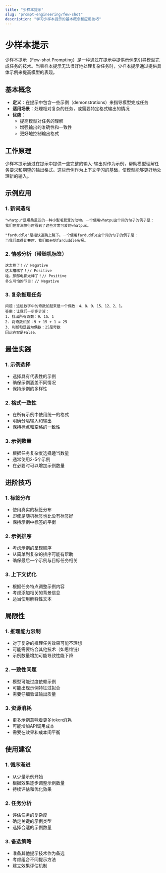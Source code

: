 ```yaml
---
title: "少样本提示"
slug: "prompt-engineering/few-shot"
description: "学习少样本提示的基本概念和应用技巧"
---
```


# 少样本提示

少样本提示（Few-shot Prompting）是一种通过在提示中提供示例来引导模型完成任务的技术。当零样本提示无法很好地处理复杂任务时，少样本提示通过提供具体示例来提高模型的表现。

## 基本概念

- **定义**：在提示中包含一些示例（demonstrations）来指导模型完成任务
- **适用场景**：处理相对复杂的任务，或需要特定格式输出的情况
- **优势**：
  - 提高模型对任务的理解
  - 增强输出的准确性和一致性
  - 更好地控制输出格式

## 工作原理

少样本提示通过在提示中提供一些完整的输入-输出对作为示例，帮助模型理解任务要求和期望的输出格式。这些示例作为上下文学习的基础，使模型能够更好地处理新的输入。

## 示例应用

### 1. 新词造句
```
"whatpu"是坦桑尼亚的一种小型毛茸茸的动物。一个使用whatpu这个词的句子的例子是：
我们在非洲旅行时看到了这些非常可爱的whatpus。

"farduddle"是指快速跳上跳下。一个使用farduddle这个词的句子的例子是：
当我们赢得比赛时，我们都开始farduddle庆祝。
```

### 2. 情感分析（带随机标签）
```
这太棒了！// Negative
这太糟糕了！// Positive
哇，那部电影太棒了！// Positive
多么可怕的节目！// Negative
```

### 3. 复杂推理任务
```
问题：这组数字中的奇数加起来是一个偶数：4、8、9、15、12、2、1。
答案：让我们一步步计算：
1. 找出所有奇数：9、15、1
2. 将奇数相加：9 + 15 + 1 = 25
3. 判断和是否为偶数：25是奇数
因此答案是False。
```

## 最佳实践

### 1. 示例选择
- 选择具有代表性的示例
- 确保示例涵盖不同情况
- 保持示例的多样性

### 2. 格式一致性
- 在所有示例中使用统一的格式
- 明确分隔输入和输出
- 保持标点和空格的一致性

### 3. 示例数量
- 根据任务复杂度选择适当数量
- 通常使用2-5个示例
- 在必要时可以增加示例数量

## 进阶技巧

### 1. 标签分布
- 使用真实的标签分布
- 即使是随机标签也比没有标签好
- 保持示例中标签的平衡

### 2. 示例排序
- 考虑示例的呈现顺序
- 从简单到复杂的排序可能有帮助
- 确保最后一个示例与目标任务相关

### 3. 上下文优化
- 根据任务特点调整示例内容
- 考虑添加相关的背景信息
- 适当使用解释性文本

## 局限性

### 1. 推理能力限制
- 对于复杂的推理任务效果可能不理想
- 可能需要结合其他技术（如思维链）
- 示例数量增加可能导致性能下降

### 2. 一致性问题
- 模型可能过度依赖示例
- 可能出现示例特征过拟合
- 需要仔细验证输出质量

### 3. 资源消耗
- 更多示例意味着更多token消耗
- 可能增加API调用成本
- 需要在效果和成本间平衡

## 使用建议

### 1. 循序渐进
- 从少量示例开始
- 根据效果逐步调整示例数量
- 持续评估和优化效果

### 2. 任务分析
- 评估任务的复杂度
- 确定关键的示例类型
- 选择合适的示例数量

### 3. 备选策略
- 准备其他提示技术作为备选
- 考虑组合不同提示方法
- 建立效果评估机制
